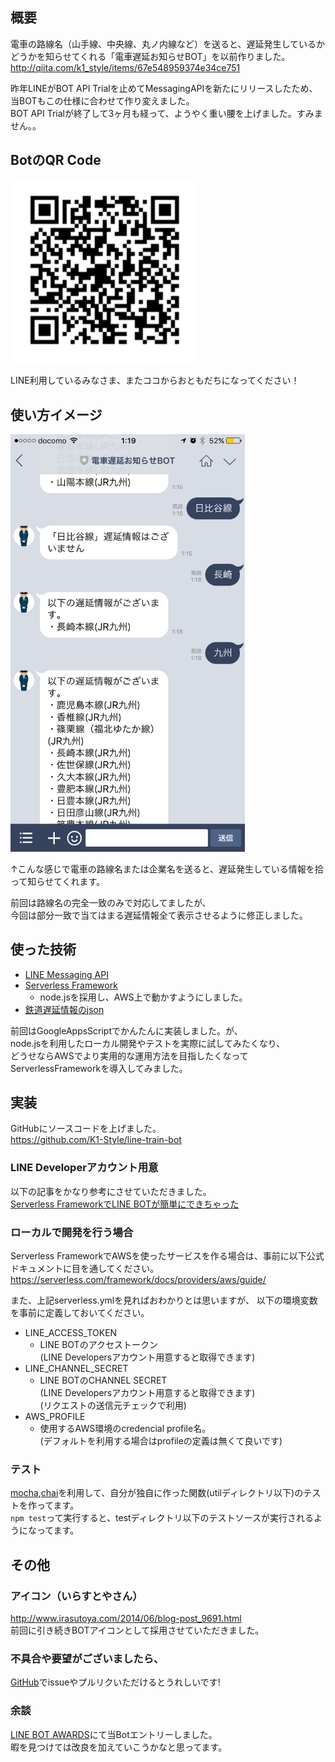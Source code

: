 ## 概要
電車の路線名（山手線、中央線、丸ノ内線など）を送ると、遅延発生しているかどうかを知らせてくれる「電車遅延お知らせBOT」を以前作りました。
http://qiita.com/k1_style/items/67e548959374e34ce751

昨年LINEがBOT API Trialを止めてMessagingAPIを新たにリリースしたため、当BOTもこの仕様に合わせて作り変えました。  
BOT API Trialが終了して3ヶ月も経って、ようやく重い腰を上げました。すみません。。

## BotのQR Code
<img width="300" alt="QRCode" src="qr_code.png">

LINE利用しているみなさま、またココからおともだちになってください！

## 使い方イメージ
<img width="375" alt="電車遅延お知らせBOT使い方" src="screenshot.png">

↑こんな感じで電車の路線名または企業名を送ると、遅延発生している情報を拾って知らせてくれます。

前回は路線名の完全一致のみで対応してましたが、  
今回は部分一致で当てはまる遅延情報全て表示させるように修正しました。

## 使った技術
- [LINE Messaging API](https://devdocs.line.me/ja/)
- [Serverless Framework](https://serverless.com/)
  - node.jsを採用し、AWS上で動かすようにしました。
- [鉄道遅延情報のjson](https://rti-giken.jp/fhc/api/train_tetsudo/)

前回はGoogleAppsScriptでかんたんに実装しました。が、  
node.jsを利用したローカル開発やテストを実際に試してみたくなり、  
どうせならAWSでより実用的な運用方法を目指したくなってServerlessFrameworkを導入してみました。


## 実装
GitHubにソースコードを上げました。  
https://github.com/K1-Style/line-train-bot

### LINE Developerアカウント用意
以下の記事をかなり参考にさせていただきました。  
[Serverless FrameworkでLINE BOTが簡単にできちゃった](http://qiita.com/narikei/items/8c6cd9e05621dcd444e5)

### ローカルで開発を行う場合
Serverless FrameworkでAWSを使ったサービスを作る場合は、事前に以下公式ドキュメントに目を通してください。
https://serverless.com/framework/docs/providers/aws/guide/

また、上記serverless.ymlを見ればおわかりとは思いますが、
以下の環境変数を事前に定義しておいてください。
- LINE_ACCESS_TOKEN
  - LINE BOTのアクセストークン  
  (LINE Developersアカウント用意すると取得できます)
- LINE_CHANNEL_SECRET
  - LINE BOTのCHANNEL SECRET  
  (LINE Developersアカウント用意すると取得できます)  
  (リクエストの送信元チェックで利用)
- AWS_PROFILE
  - 使用するAWS環境のcredencial profile名。  
  (デフォルトを利用する場合はprofileの定義は無くて良いです)

### テスト
[mocha](https://mochajs.org/),[chai](http://chaijs.com/)を利用して、自分が独自に作った関数(utilディレクトリ以下)のテストを作ってます。  
`npm test`って実行すると、testディレクトリ以下のテストソースが実行されるようになってます。

## その他
### アイコン（いらすとやさん）
http://www.irasutoya.com/2014/06/blog-post_9691.html  
前回に引き続きBOTアイコンとして採用させていただきました。

### 不具合や要望がございましたら、
[GitHub](https://github.com/K1-Style/line-train-bot)でissueやプルリクいただけるとうれしいです!

### 余談
[LINE BOT AWARDS](https://botawards.line.me/ja/)にて当Botエントリーしました。  
暇を見つけては改良を加えていこうかなと思ってます。
